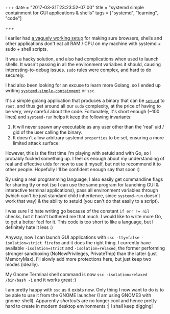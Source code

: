 +++
date = "2017-03-31T23:23:52-07:00"
title = "systemd simple containment for GUI applications & shells"
tags = ["systemd", "learning", "code"]

+++

I earlier had [a vaguely working setup](http://words.yuvi.in/post/systemd-gui-applications/) for making sure browsers, shells and other applications don't eat all RAM / CPU on my machine with systemd + sudo + shell scripts. 

It was a hacky solution, and also had complications when used to launch shells. It wasn't passing in all the environment varialbes it should, causing interesting-to-debug issues. `sudo` rules were complex, and hard to do securely. 

I had also been looking for an excuse to learn more Golang, so I ended up writing [`systemd-simple-containment`](https://github.com/yuvipanda/systemd-simple-containment) or `ssc`.

It's a simple golang application that produces a binary that can be [`setuid`](https://en.wikipedia.org/wiki/Setuid) to `root`, and thus get around all our `sudo` complexity, at the price of having to be very, very careful about the code. Fortunately, it's short enough (~100 lines) and `systemd-run` helps it keep the following invariants:

1. It will never spawn any executable as any user other than the 'real' uid / gid of the user calling the binary.
2. It doesn't allow arbitrary systemd `properties` to be set, ensuring a more limited attack surface.

However, this is the first time I'm playing with setuid and with Go, so I probably fucked something up. I feel ok enough about my understanding of real and effective uids for now to use it myself, but not to recommend it to other people. Hopefully I'll be confident enough say that soon :)

By using a real programming language, I also easily get commandline flags for sharing tty or not (so I can use the same program for launching GUI & interactive terminal applications), pass all environment variables through (which can't be just standard child inheritence, since `systemd-run` doesn't work that way) & the ability to setuid (you can't do that easily to a script).

I was sure I'd hate writing go because of the constant `if err != nil` checks, but it hasn't bothered me that much. I would like to write more Go, to get a better feel for it. This code is too short to like a language, but I definitely hate it less :)

Anyway, now I can launch GUI applications with `ssc -tty=false -isolation=strict firefox` and it does the right thing. I currently have available `-isolation=strict` and `-isolation=relaxed`, the former performing stronger sandboxing (NoNewPrivileges, PrivateTmp) than the latter (just MemoryMax). i'll slowly add more protections here, but just keep two modes (ideally).

My Gnome Terminal shell command is now `ssc -isolation=relaxed /bin/bash -i` and it works great :) 

I am pretty happy with `ssc` as it exists now. Only thing I now want to do is to be able to use it from the GNOME launcher (I am using GNOME3 with gnome-shell). Apparently *shortcuts* are no longer cool and hence pretty hard to create in modern desktop environments :| I shall keep digging!
